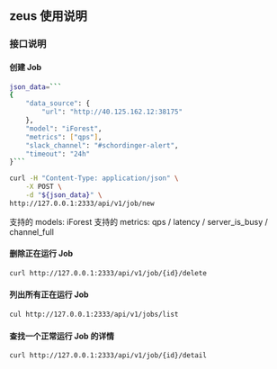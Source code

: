 ## zeus 使用说明 


### 接口说明 

#### 创建 Job 

```bash
json_data=```
{
    "data_source": {
        "url": "http://40.125.162.12:38175"
    },
    "model": "iForest",
    "metrics": ["qps"],
    "slack_channel": "#schordinger-alert", 
    "timeout": "24h"
}```

curl -H "Content-Type: application/json" \
    -X POST \
    -d "${json_data}" \
http://127.0.0.1:2333/api/v1/job/new
```

支持的 models: iForest 
支持的 metrics: qps / latency / server_is_busy / channel_full 

#### 删除正在运行 Job 

```bash
curl http://127.0.0.1:2333/api/v1/job/{id}/delete
```

#### 列出所有正在运行 Job 

```bash
cul http://127.0.0.1:2333/api/v1/jobs/list 
```

#### 查找一个正常运行 Job 的详情 

```bash
curl http://127.0.0.1:2333/api/v1/job/{id}/detail
```

